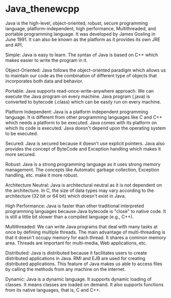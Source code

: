 # Java_thenewcpp

Java is the high-level, object-oriented, robust, secure programming language, platform-independent, high performance, Multithreaded, and portable programming language. It was developed by James Gosling in June 1991. It can also be known as the platform as it provides its own JRE and API.

Simple: Java is easy to learn. The syntax of Java is based on C++ which makes easier to write the program in it.  

Object-Oriented: Java follows the object-oriented paradigm which allows us to maintain our code as the combination of different type of objects that incorporates both data and behavior.

Portable: Java supports read-once-write-anywhere approach. We can execute the Java program on every machine. Java program (.java) is converted to bytecode (.class) which can be easily run on every machine.

Platform Independent: Java is a platform independent programming language. It is different from other programming languages like C and C++ which needs a platform to be executed. Java comes with its platform on which its code is executed. Java doesn't depend upon the operating system to be executed.

Secured: Java is secured because it doesn't use explicit pointers. Java also provides the concept of ByteCode and Exception handling which makes it more secured.

Robust: Java is a strong programming language as it uses strong memory management. The concepts like Automatic garbage collection, Exception handling, etc. make it more robust.

Architecture Neutral: Java is architectural neutral as it is not dependent on the architecture. In C, the size of data types may vary according to the architecture (32 bit or 64 bit) which doesn't exist in Java.

High Performance: Java is faster than other traditional interpreted programming languages because Java bytecode is "close" to native code. It is still a little bit slower than a compiled language (e.g., C++).

Multithreaded: We can write Java programs that deal with many tasks at once by defining multiple threads. The main advantage of multi-threading is that it doesn't occupy memory for each thread. It shares a common memory area. Threads are important for multi-media, Web applications, etc.

Distributed: Java is distributed because it facilitates users to create distributed applications in Java. RMI and EJB are used for creating distributed applications. This feature of Java makes us able to access files by calling the methods from any machine on the internet.

Dynamic: Java is a dynamic language. It supports dynamic loading of classes. It means classes are loaded on demand. It also supports functions from its native languages, that is, C and C++.
